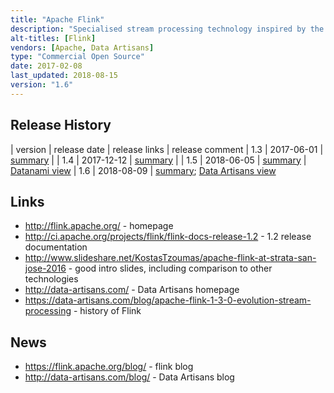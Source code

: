```yaml
---
title: "Apache Flink"
description: "Specialised stream processing technology inspired by the Google Data Flow model. Based on a single record (not micro batch) model, with exactly once processing semantics (for supported sources and sinks) via light weight checkpointing, and focusing on high throughput, low latency use cases.  Supports both a Java and Scala API, with a fluent DataStream API for working with continuous data flows (including a flexible windowing API that supports both event time and processing time windows and support for out of order or late data), and a DataSet API for working with batch data sets (that uses the same streaming execution engine).  Also supports a number of connectors and extra libraries, including experimental support for SQL expressions, a CEP library (FlinkCEP) that can be used to detect complex event patterns, a beta package for running Storm apps on Flink, a graph processing library (Gelly) and a machine learning library (FlinkML).  Clustered, with support for YARN, Mesos and Kubernetes as well as standalone clusters.  Open sourced by Data Artisans in April 2013, donated to the Apache Foundation in April 2014 before graduating in August 2014.  Under active development with a large number of contributors and a range of user case studies.  Sold as a hosted managed service (dA Platform) by Data Artisans who also supply training."
alt-titles: [Flink]
vendors: [Apache, Data Artisans]
type: "Commercial Open Source"
date: 2017-02-08
last_updated: 2018-08-15
version: "1.6"
---
```

## Release History

| version | release date | release links | release comment
| 1.3 | 2017-06-01 | [summary](http://flink.apache.org/news/2017/06/01/release-1.3.0.html) |
| 1.4 | 2017-12-12 | [summary](http://flink.apache.org/news/2017/12/12/release-1.4.0.html) |
| 1.5 | 2018-06-05 | [summary](http://flink.apache.org/news/2018/05/25/release-1.5.0.html) | [Datanami view](https://www.datanami.com/2018/05/29/apache-flink-gets-an-sql-client/)
| 1.6 | 2018-08-09 | [summary](https://flink.apache.org/news/2018/08/09/release-1.6.0.html); [Data Artisans view](https://data-artisans.com/blog/apache-flink-1-6-0-whats-new-in-the-latest-apache-flink-release)

## Links

* <http://flink.apache.org/> - homepage
* <http://ci.apache.org/projects/flink/flink-docs-release-1.2> - 1.2 release documentation
* <http://www.slideshare.net/KostasTzoumas/apache-flink-at-strata-san-jose-2016> - good intro slides, including comparison to other technologies
* <http://data-artisans.com/> - Data Artisans homepage
* <https://data-artisans.com/blog/apache-flink-1-3-0-evolution-stream-processing> - history of Flink

## News

* <https://flink.apache.org/blog/> - flink blog
* <http://data-artisans.com/blog/> - Data Artisans blog